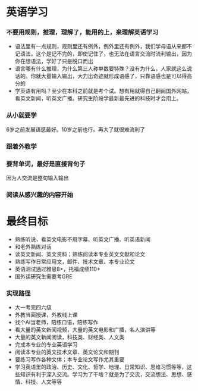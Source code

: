 # 英语学习

### 不要用规则，推理，理解了，能用的上，来理解英语学习

- 语法里有一点规则，规则里还有例外，例外里还有例外，我们学母语从来都不记语法，这个是记不完的，即使记住了，也无法在语言交流时流利输出，因为你在想语法，学好了只是脱口而出
- 语言哪有什么推理，为什么第三人称单数要特殊？没有为什么，人家就这么说话的。你就大量输入输出，大力出奇迹就形成语感了，只靠语感也是可以得高分的
- 学英语有用吗？至少在本科之前就是考个试。想有用就得自己翻阅国外网站，看英文新闻，听英文广播。研究生阶段学最新最先进的科技时才会用上。

### 从小就要学

6岁之前发展语感最好。10岁之前也行。再大了就很难流利了

### 跟着外教学

### 要背单词，最好是直接背句子

因为人交流是整句输入输出

### 阅读从感兴趣的内容开始



# 最终目标

- 熟练听说，看英文电影不用字幕、听英文广播、听英语新闻
- 和老外熟练对话
- 读英文新闻、英文资料；熟练阅读本专业英文文献和论文
- 熟练写作日常应用文，邮件、技术文章、本专业论文
- 英语测试通过雅思8+，托福成绩110+
- 国外读研究生需要考GRE


### 实现路径

- 大一考完四六级
- 外教当面授课，外教线上课
- 找个AI当老师，陪练口语，陪练写作
- 看大量的英文新闻视频，大量的英文电影和广播，名人演讲等
- 大量的英文新闻阅读，科技类、财经类、人文类
- 完成本专业的专业英语学习
- 阅读本专业的英文技术文章、英文论文和期刊
- 要练习写作各种文体；本专业论文写作尤其重要
- 学习英语里的政治、历史、文化、哲学、地理、日常知识、思维习惯等等，这些知识有利于深入交流。学习为了干啥？就是为了交流，交流想法、思想、感情、科技、人文等等



